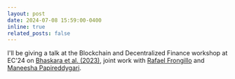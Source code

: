 ```yaml
---
layout: post
date: 2024-07-08 15:59:00-0400
inline: true
related_posts: false
---
```


I'll be giving a talk at the Blockchain and Decentralized Finance workshop at EC'24 on [Bhaskara et al. (2023)](/assets/pdf/talks/ec24-defi-workshop-liquidity.pdf), joint work with [Rafael Frongillo](https://raf.prof) and [Maneesha Papireddygari](https://papireddygari.github.io).